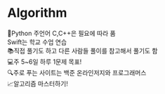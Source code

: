 # Algorithm
🔑Python 주언어 C,C++은 필요에 따라 품 \
  Swift는 학교 수업 연습\
📚직접 풀기도 하고 다른 사람들 풀이를 참고해서 풀기도 함\
💻주 5~6일 하루 1문제 목표!\
🔍주로 푸는 사이트는 백준 온라인저지와 프로그래머스 \
📈알고리즘 마스터하기!
